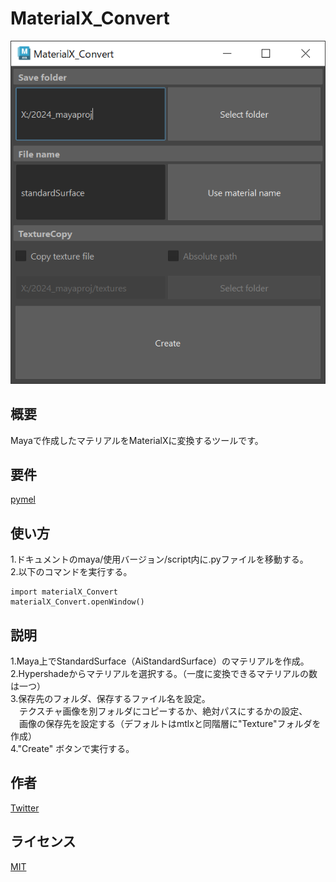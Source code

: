 # MaterialX_Convert
![screenshot](images/materialx.PNG)  
## 概要
Mayaで作成したマテリアルをMaterialXに変換するツールです。
## 要件
[pymel](https://github.com/LumaPictures/pymel)
## 使い方
1.ドキュメントのmaya/使用バージョン/script内に.pyファイルを移動する。  
2.以下のコマンドを実行する。
```
import materialX_Convert
materialX_Convert.openWindow()
```
## 説明
1.Maya上でStandardSurface（AiStandardSurface）のマテリアルを作成。  
2.Hypershadeからマテリアルを選択する。（一度に変換できるマテリアルの数は一つ）  
3.保存先のフォルダ、保存するファイル名を設定。  
　テクスチャ画像を別フォルダにコピーするか、絶対パスにするかの設定、  
　画像の保存先を設定する（デフォルトはmtlxと同階層に"Texture"フォルダを作成）  
4."Create" ボタンで実行する。
## 作者
[Twitter](https://x.com/cotte_921)

## ライセンス
[MIT](LICENSE)
